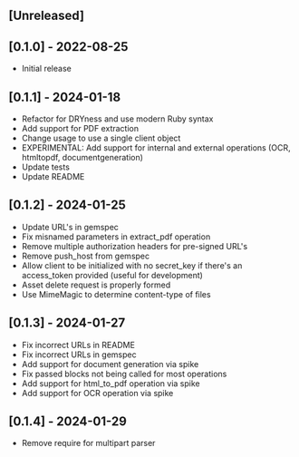 ## [Unreleased]

## [0.1.0] - 2022-08-25

- Initial release

## [0.1.1] - 2024-01-18

- Refactor for DRYness and use modern Ruby syntax
- Add support for PDF extraction
- Change usage to use a single client object
- EXPERIMENTAL: Add support for internal and external operations (OCR, htmltopdf, documentgeneration)
- Update tests
- Update README

## [0.1.2] - 2024-01-25

- Update URL's in gemspec
- Fix misnamed parameters in extract_pdf operation
- Remove multiple authorization headers for pre-signed URL's
- Remove push_host from gemspec
- Allow client to be initialized with no secret_key if there's an access_token provided (useful for development)
- Asset delete request is properly formed
- Use MimeMagic to determine content-type of files

## [0.1.3] - 2024-01-27

- Fix incorrect URLs in README
- Fix incorrect URLs in gemspec
- Add support for document generation via spike
- Fix passed blocks not being called for most operations
- Add support for html_to_pdf operation via spike
- Add support for OCR operation via spike

## [0.1.4] - 2024-01-29

- Remove require for multipart parser
